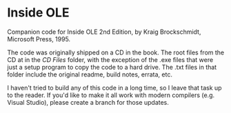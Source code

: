 # Inside OLE

Companion code for Inside OLE 2nd Edition, by Kraig Brockschmidt, Microsoft Press, 1995.

The code was originally shipped on a CD in the book. The root files from the CD at in the *CD Files* folder, with the exception of the .exe files that were just a setup program to copy the code to a hard drive. The .txt files in that folder include the original readme, build notes, errata, etc.

I haven't tried to build any of this code in a long time, so I leave that task up to the reader. If you'd like to make it all work with modern compilers (e.g. Visual Studio), please create a branch for those updates.

